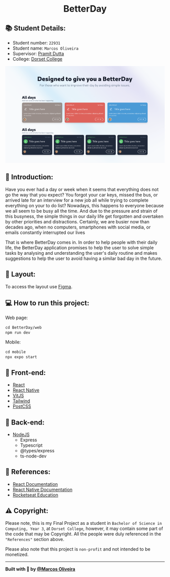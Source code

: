 <p>
  <h1 align="center">BetterDay</h1>
</p>

## 📚 Student Details:

- Student number: `22931`
- Student name: `Marcos Oliveira`
- Supervisor: [Pramit Dutta](https://www.linkedin.com/in/pramitd/)
- College: [Dorset College](https://dorset.ie/)

<p align="center">
    <img alt="BetterDay" src="./web/preview/preview.png" >
</p>

## 📝 Introduction:

Have you ever had a day or week when it seems that everything does not go the way that you expect? You forgot your car keys, missed the bus, or arrived late for an interview for a new job all while trying to complete everything on your to do list? Nowadays, this happens to everyone because we all seem to be busy all the time. And due to the pressure and strain of this busyness, the simple things in our daily life get forgotten and overtaken by other priorities and distractions. Certainly, we are busier now than decades ago, when no computers, smartphones with social media, or emails constantly interrupted our lives

That is where BetterDay comes in. In order to help people with their daily life, the BetterDay application promises to help the user to solve simple tasks by analysing and understanding the user's daily routine and makes suggestions to help the user to avoid having a similar bad day in the future.

## 🔖 Layout:

To access the layout use [Figma](https://www.figma.com/proto/24iRW0iGFwiTycLkji4Jra/A-badDay?node-id=56%3A38&scaling=scale-down&page-id=0%3A1&starting-point-node-id=56%3A38).

## 💻 How to run this project:

Web page:
```
cd BetterDay/web
npm run dev
```
Mobile:
```
cd mobile
npx expo start
```

## 🚀 Front-end:

- [React](https://reactjs.org)
- [React Native](https://reactnative.dev/)
- [VitJS](https://vitejs.dev)
- [Tailwind](https://tailwindcss.com/)
- [PostCSS](https://postcss.org/)

## 🚀 Back-end:

- [NodeJS](https://nodejs.org)
    - Express
    - Typescript
    - @types/express
    - ts-node-dev

## 🤝 References:

- [React Documentation](https://reactjs.org/)
- [React Native Documentation](https://reactnative.dev/docs/environment-setup)
- [Rocketseat Education](https://github.com/rocketseat-education)



## ⚠️ Copyright:

Please note, this is my Final Project as a student in `Bachelor of Science in Computing, Year 3`, at `Dorset College`, however, it may contain some part of the code that may be Copyright. All the people were duly referenced in the `"References"` section above.

Please also note that this project is `non-profit` and not intended to be monetized.

---

<strong>Built with 💙 by [@Marcos Oliveira](https://www.linkedin.com/in/pgmarcosoliveira/)</strong>
